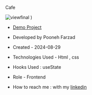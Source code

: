 Cafe



![viewfinal](![cafe](https://github.com/user-attachments/assets/46b262fc-7f7f-49a0-acfd-95209fcd455d))
)

- [Demo Project](https://pooneh-farzad.github.io/cafe/)

- Developed by Pooneh Farzad

- Created - 2024-08-29

- Technologies Used - Html , css 

- Hooks Used : useState 

- Role - Frontend

- How to reach me : with my [linkedin](https://www.linkedin.com/in/pooneh-farzad-75452a72/)
